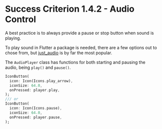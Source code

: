 # Success Criterion 1.4.2 - Audio Control

A best practice is to always provide a pause or stop button when sound is playing.

To play sound in Flutter a package is needed, there are a few options out to chose from, but [just_audio](https://pub.dev/packages/just_audio) is by far the most popular.

The `AudioPlayer` class has functions for both starting and pausing the audio, being `play()` and `pause()`.

```dart
IconButton(
  icon: Icon(Icons.play_arrow),
  iconSize: 64.0,
  onPressed: player.play,
);
/// or
IconButton(
  icon: Icon(Icons.pause),
  iconSize: 64.0,
  onPressed: player.pause,
);
```